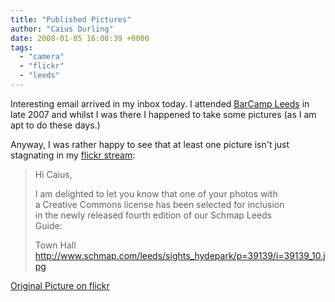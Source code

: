 ```yaml
---
title: "Published Pictures"
author: "Caius Durling"
date: 2008-01-05 16:08:39 +0000
tags:
  - "camera"
  - "flickr"
  - "leeds"
---
```


Interesting email arrived in my inbox today.  I attended [BarCamp Leeds][bcl] in late 2007 and whilst I was there I happened to take some pictures (as I am apt to do these days.)

Anyway, I was rather happy to see that at least one picture isn't just stagnating in my [flickr stream][flickr]:

[bcl]: http://barcamp.org/BarCampLeeds
[flickr]: http://flickr.com/photos/caius/

> Hi Caius,
> 
> I am delighted to let you know that one of your photos with  
> a Creative Commons license has been selected for inclusion  
> in the newly released fourth edition of our Schmap Leeds  
> Guide:
> 
> Town Hall  
> <http://www.schmap.com/leeds/sights_hydepark/p=39139/i=39139_10.jpg>

[Original Picture on flickr]()
